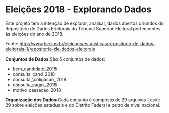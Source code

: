 # Eleições 2018 - Explorando Dados
Este projeto tem a intenção de explorar, analisar, dados abertos oriundos do Repositório de Dados Eleitorais do Tribunal Superior Eleitoral pertencentes às eleições do ano de 2018.

Fonte: http://www.tse.jus.br/eleicoes/estatisticas/repositorio-de-dados-eleitorais-1/repositorio-de-dados-eleitorais

**Conjuntos de Dados**
São 5 conjuntos de dados:
- bem_candidato_2018
- consulta\_cand\_2018
- consulta_\coligacao\_2018
- consulta\_vagas\_2018
- motivo\_cassacao\_2018

**Organização dos Dados**
Cada conjunto é composto de 29 arquivos (.csv): 29 sobre eleições estaduais e do Distrito Federal e outro de nível nacional.

